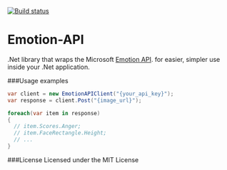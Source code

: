 [![Build status](https://ci.appveyor.com/api/projects/status/oscx09t7s06sgiqc?svg=true)](https://ci.appveyor.com/project/Felsig/emotion-api/branch/master)
# Emotion-API
.Net library that wraps the Microsoft [Emotion API](https://www.projectoxford.ai/doc/Emotion/overview). for easier, simpler use inside your .Net application.

###Usage examples
```c#
var client = new EmotionAPIClient("{your_api_key}");
var response = client.Post("{image_url}");

foreach(var item in response)
{
  // item.Scores.Anger;
  // item.FaceRectangle.Height;
  // ...
}
```

###License
Licensed under the MIT License
